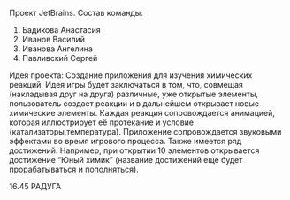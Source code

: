 Проект JetBrains. 
Состав команды:
1. Бадикова Анастасия 
2. Иванов Василий
3. Иванова Ангелина 
4. Павливский Сергей


Идея проекта:
Создание приложения для изучения химических реакций. Идея игры будет заключаться в том,
что, совмещая (накладывая друг на друга) различные, уже открытые элементы, пользователь создает 
реакции и в дальнейшем открывает новые химические элементы. Каждая реакция сопровождается анимацией,
которая иллюстрирует её протекание и условие (катализаторы,температура). 
Приложение сопровождается звуковыми эффектами во время игрового процесса. Также имеется ряд достижений. 
Например, при открытии 10 элементов открывается достижение “Юный химик”
(название достижений еще будет прорабатываться и пополняться).




16.45 РАДУГА 

